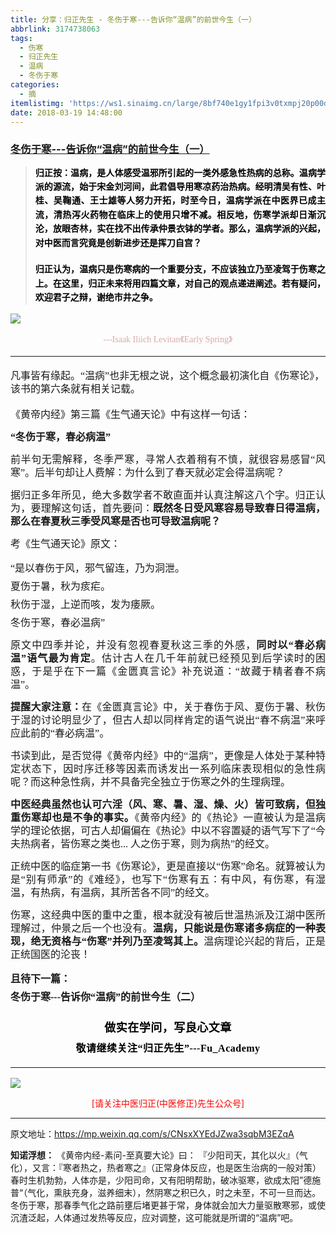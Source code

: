 ```yaml
---
title: 分享：归正先生 - 冬伤于寒---告诉你“温病”的前世今生（一）
abbrlink: 3174738063
tags:
  - 伤寒
  - 归正先生
  - 温病
  - 冬伤于寒
categories:
  - 摘
itemlistimg: 'https://ws1.sinaimg.cn/large/8bf740e1gy1fpi3v0txmpj20p00dt4f2.jpg'
date: 2018-03-19 14:48:00
---
```

###  [冬伤于寒---告诉你“温病”的前世今生（一）](https://mp.weixin.qq.com/s/CNsxXYEdJZwa3sqbM3EZqA "跳转至原文")

<div class="rich_media_content ">
                    <blockquote style="white-space: normal;"><p style="margin-bottom: 10px;text-align: justify;line-height: 1.5em;margin-top: 10px;"><strong style="max-width: 100%;color: rgb(62, 62, 62);font-size: 14px;line-height: 22.4px;box-sizing: border-box !important;word-wrap: break-word !important;"><span style="color: rgb(0, 0, 0);max-width: 100%;font-family: 仿宋;box-sizing: border-box !important;word-wrap: break-word !important;">归正按：</span></strong><strong style="max-width: 100%;color: rgb(62, 62, 62);font-size: 14px;line-height: 22.4px;box-sizing: border-box !important;word-wrap: break-word !important;"><span style="color: rgb(0, 0, 0);max-width: 100%;font-family: 仿宋;box-sizing: border-box !important;word-wrap: break-word !important;">温病，是人体感受温邪所引起的一类外感急性热病的总称。温病学派的源流，始于宋金刘河间，此君倡导用寒凉药治热病。经明清吴有性、叶桂、吴鞠通、王士雄等人努力开拓，时至今日，温病学派在中医界已成主流，清热泻火药物在临床上的使用只增不减。相反地，伤寒学派却日渐沉沦，放眼杏林，实在找不出传承仲景衣钵的学者。那么，温病学派的兴起，对中医而言究竟是创新进步还是挥刀自宫？</span></strong></p><p style="margin-top: 20px;text-align: justify;line-height: 1.5em;margin-bottom: 5px;"><strong style="max-width: 100%;color: rgb(62, 62, 62);font-size: 14px;line-height: 22.4px;box-sizing: border-box !important;word-wrap: break-word !important;"><span style="color: rgb(0, 0, 0);max-width: 100%;font-family: 仿宋;box-sizing: border-box !important;word-wrap: break-word !important;">归正认为，温病只是伤寒病的一个重要分支，不应该独立乃至凌驾于伤寒之上。</span></strong><strong style="max-width: 100%;color: rgb(62, 62, 62);font-size: 14px;line-height: 22.4px;box-sizing: border-box !important;word-wrap: break-word !important;"><span style="color: rgb(0, 0, 0);max-width: 100%;font-family: 仿宋;box-sizing: border-box !important;word-wrap: break-word !important;">在这里，归正未来将用四篇文章，对自己的观点递进阐述。若有疑问，欢迎君子之辩，谢绝市井之争。</span></strong></p></blockquote><p style="text-align: justify;"><strong style="max-width: 100%;color: rgb(62, 62, 62);font-size: 14px;line-height: 22.4px;box-sizing: border-box !important;word-wrap: break-word !important;"><span style="color: rgb(0, 0, 0);max-width: 100%;font-family: 仿宋;box-sizing: border-box !important;word-wrap: break-word !important;"></span></strong></p><p style="margin-top: 5px;"><img style="clear: both; display: block; margin:auto;" src="https://ws1.sinaimg.cn/large/8bf740e1gy1fpi3v0txmpj20p00dt4f2.jpg" data-type="jpeg" data-w="900" style=""  /></p><p style="white-space: normal;text-align: center;line-height: normal;margin-bottom: 10px;"><span style="font-family: 仿宋;max-width: 100%;color: rgb(215, 171, 169);font-size: 14px;line-height: 22.4px;box-sizing: border-box !important;word-wrap: break-word !important;">---Isaak Iliich Levitan《Early Spring</span><span style="color: rgb(215, 171, 169);font-size: 14px;line-height: 22.4px;font-family: Arial, 宋体;">》</span></p><hr  /><p style="margin-bottom: 15px;white-space: normal;text-align: left;margin-top: 20px;line-height: 1.5em;"><span style="color: rgb(215, 171, 169);font-size: 14px;line-height: 22.4px;font-family: Arial, 宋体;"></span><span style="font-family: 仿宋;font-size: 16px;text-align: justify;">凡事皆有缘起。“温病”也非无根之说，这个概念最初演化自《伤寒论》，该书的第六条就有相关记载。</span></p><p style="margin-bottom: 15px;white-space: normal;text-align: left;margin-top: 20px;line-height: 1.5em;"><span style="text-align: justify;font-family: 仿宋;font-size: 16px;">《黄帝内经》第三篇《生气通天论》中有这样一句话：</span></p><p style="margin-top: 15px;margin-bottom: 15px;text-align: justify;line-height: 1.5em;"><strong><span style="font-family: 仿宋;font-size: 16px;text-align: justify;">“冬伤于寒，春必病温”</span></strong></p><p style="margin-top: 15px;margin-bottom: 15px;text-align: justify;line-height: 1.5em;"><span style="font-family: 仿宋;font-size: 16px;text-align: justify;">前半句无需解释，冬季严寒，寻常人衣着稍有不慎，就很容易感冒“风寒”。后半句却让人费解：为什么到了春天就必定会得温病呢？</span></p><p style="margin-top: 15px;margin-bottom: 15px;text-align: justify;line-height: 1.5em;"><span style="font-family: 仿宋;font-size: 16px;text-align: justify;">据归正多年所见，绝大多数学者不敢直面并认真注解这八个字。归正认为，要理解这句话，首先要问：<strong>既然冬日受风寒容易导致春日得温病，那么在春夏秋三季受风寒是否也可导致温病呢？</strong></span></p><p style="margin-top: 15px;margin-bottom: 15px;text-align: justify;line-height: 1.5em;"><span style="font-family: 仿宋;font-size: 16px;text-align: justify;">考《生气通天论》原文：</span></p><p style="text-align: justify;margin-top: 5px;margin-bottom: 5px;line-height: normal;"><span style="font-family: 仿宋;font-size: 16px;text-align: justify;">“是以春伤于风，邪气留连，乃为洞泄。</span></p><p style="text-align: justify;margin-top: 5px;margin-bottom: 5px;line-height: normal;"><span style="font-family: 仿宋;font-size: 16px;text-align: justify;">夏伤于暑，秋为痎疟。</span></p><p style="text-align: justify;margin-top: 5px;margin-bottom: 5px;line-height: normal;"><span style="font-family: 仿宋;font-size: 16px;text-align: justify;">秋伤于湿，上逆而咳，发为痿厥。</span></p><p style="text-align: justify;margin-top: 5px;margin-bottom: 5px;line-height: normal;"><span style="font-family: 仿宋;font-size: 16px;text-align: justify;">冬伤于寒，春必温病”</span></p><p style="margin-top: 15px;margin-bottom: 15px;text-align: justify;line-height: 1.5em;"><span style="font-family: 仿宋;text-align: justify;font-size: 16px;">原文中四季并论，并没有忽视春夏秋这三季的外感，<strong>同时以“春必病温”语气最为肯定</strong>。估计古人在几千年前就已经预见到后学读时的困惑，于是乎在下一篇《金匮真言论》补充说道：“故藏于精者春不病温”。</span></p><p style="margin-top: 15px;margin-bottom: 15px;text-align: justify;line-height: 1.5em;"><span style="font-size: 16px;"><strong><span style="font-size: 16px;font-family: 仿宋;text-align: justify;">提醒大家注意：</span></strong><span style="font-size: 16px;font-family: 仿宋;text-align: justify;">在《金匮真言论》中，关于春伤于风、夏伤于暑、秋伤于湿的讨论明显少了，但古人却以同样肯定的语气说出“春不病温”来呼应此前的“春必病温”。</span></span></p><p style="margin-top: 15px;margin-bottom: 15px;text-align: justify;line-height: 1.5em;"><span style="font-family: 仿宋;text-align: justify;font-size: 16px;">书读到此，是否觉得《黄帝内经》中的“温病”，更像是人体处于某种特定状态下，因时序迁移等因素而诱发出一系列临床表现相似的急性病呢？而这种急性病，并不具备完全独立于伤寒之外的生理病理。</span></p><p style="margin-top: 15px;margin-bottom: 15px;text-align: justify;line-height: 1.5em;"><span style="font-size: 16px;"><strong><span style="font-size: 16px;font-family: 仿宋;text-align: justify;">中医经典虽然也认可六淫（风、寒、暑、湿、燥、火）皆可致病，但</span></strong></span><strong><span style="font-family: 仿宋;font-size: 16px;text-align: justify;">独重伤寒却也是不争的事实。</span></strong><span style="font-family: 仿宋;font-size: 16px;text-align: justify;">《黄帝内经》的《热论》一直被认为是温病学的理论依据，可古人却偏偏在《热论》中以不容置疑的语气写下了“今夫热病者，皆伤寒之类也... 人之伤于寒，则为病热”的经文。</span></p><p style="margin-top: 15px;margin-bottom: 15px;text-align: justify;line-height: 1.5em;"><span style="font-family: 仿宋;font-size: 16px;text-align: justify;">正统中医的临症第一书《伤寒论》，更是直接以“伤寒”命名。就算被认为是“别有师承”的《难经》，也写下“伤寒有五：有中风，有伤寒，有湿温，有热病，有温病，其所苦各不同”的经文。</span></p><p style="margin-top: 15px;margin-bottom: 15px;text-align: justify;line-height: 1.5em;"><span style="font-family: 仿宋;font-size: 16px;text-align: justify;">伤寒，这经典中医的重中之重，根本就没有被后世温热派及江湖中医所理解过，仲景之后一个也没有。<strong>温病，只能说是伤寒诸多病症的一种表现，绝无资格与“伤寒”并列乃至凌驾其上。</strong>温病理论兴起的背后，正是正统国医的沦丧！</span></p><p style="margin-top: 15px;text-align: justify;margin-bottom: 5px;line-height: normal;"><span style="font-family: 仿宋;font-size: 16px;text-align: justify;"><strong style="font-family: 仿宋;font-size: 16px;white-space: normal;">且待下一篇：</strong></span></p><p style="text-align: justify;margin-top: 5px;line-height: normal;margin-bottom: 25px;"><span style="font-family: 仿宋;font-size: 16px;text-align: justify;"><strong style="font-family: 仿宋;font-size: 16px;white-space: normal;">冬伤于寒---告诉你“温病”的前世今生（二）</strong></span></p><p style="margin-top: 15px;margin-bottom: 15px;text-align: justify;"><span style="font-family: 仿宋;font-size: 16px;text-align: justify;"></span></p><p style="margin-bottom: 5px;font-size: 16px;white-space: normal;max-width: 100%;min-height: 1em;color: rgb(62, 62, 62);text-align: center;line-height: 1.75em;margin-top: 25px;box-sizing: border-box !important;word-wrap: break-word !important;"><strong><span style="font-size: 18px;color: rgb(0, 0, 0);max-width: 100%;font-family: 仿宋;letter-spacing: 0.5px;box-sizing: border-box !important;word-wrap: break-word !important;">做实在学问，写良心文章</span></strong></p><p style="margin-top: 5px;margin-bottom: 15px;font-size: 16px;white-space: normal;max-width: 100%;min-height: 1em;color: rgb(62, 62, 62);line-height: 1.75em;text-align: center;box-sizing: border-box !important;word-wrap: break-word !important;"><strong><span style="color: rgb(0, 0, 0);max-width: 100%;font-family: 仿宋;font-size: 16px;letter-spacing: 0.5px;box-sizing: border-box !important;word-wrap: break-word !important;">敬请继续关注“归正先生”---Fu_Academy</span></strong></p><hr style="font-size: 16px;white-space: normal;max-width: 100%;color: rgb(62, 62, 62);box-sizing: border-box !important;word-wrap: break-word !important;"  />
					<img style="clear: both; display: block; margin:auto;" src="https://ws1.sinaimg.cn/mw690/8bf740e1gy1fgqt1hfuomj20hs0bzmyp.jpg" /><p style="text-align: center; color: red">[请关注中医归正(中医修正)先生公众号]</p><hr />
                </div>



原文地址：https://mp.weixin.qq.com/s/CNsxXYEdJZwa3sqbM3EZqA


**知诺浮想：**
《黄帝内经-素问-至真要大论》曰： 『少阳司天，其化以火』（气化），又言：『寒者热之，热者寒之』（正常身体反应，也是医生治病的一般对策）
春时生机勃勃，人体亦是，少阳司命，又有阳明帮助，破冰驱寒，欲成太阳”德施普“（气化，熏肤充身，滋养细末），然阴寒之积已久，时之未至，不可一旦而达。
冬伤于寒，那春季气化之路前壅后堵更甚于常，身体就会加大力量驱散寒邪，或使沉渣泛起，人体通过发热等反应，应对调整，这可能就是所谓的“温病”吧。